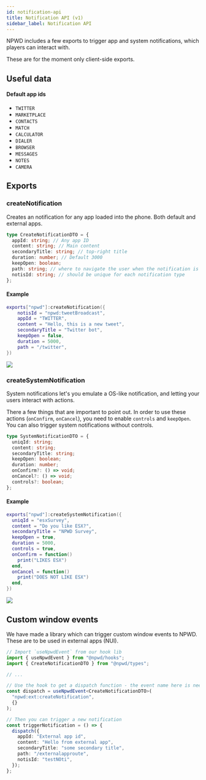 ```yaml
---
id: notification-api
title: Notification API (v1)
sidebar_label: Notification API
---
```


NPWD includes a few exports to trigger app and system notifications, which players can interact with.

These are for the moment only client-side exports.

## Useful data

#### Default app ids

- `TWITTER`
- `MARKETPLACE`
- `CONTACTS`
- `MATCH`
- `CALCULATOR`
- `DIALER`
- `BROWSER`
- `MESSAGES`
- `NOTES`
- `CAMERA`

## Exports

### createNotification

Creates an notification for any app loaded into the phone. Both default and external apps.

```ts
type CreateNotificationDTO = {
  appId: string; // Any app ID
  content: string; // Main content
  secondaryTitle: string; // top-right title
  duration: number; // Default 3000
  keepOpen: boolean;
  path: string; // where to navigate the user when the notification is clicked
  notisId: string; // should be unique for each notification type
};
```

#### Example

```lua
exports["npwd"]:createNotification({
	notisId = "npwd:tweetBroadcast",
	appId = "TWITTER",
	content = "Hello, this is a new tweet",
    secondaryTitle = "Twitter bot",
	keepOpen = false,
	duration = 5000,
	path = "/twitter",
})
```

![](https://imgur.com/W7hptlb.png)

### createSystemNotification

System notifications let's you emulate a OS-like notification, and letting your users interact with actions.

There a few things that are important to point out. In order to use these actions (`onConfirm`, `onCancel`), you need to enable `controls` and `keepOpen`.
You can also trigger system notifications without controls.

```ts
type SystemNotificationDTO = {
  uniqId: string;
  content: string;
  secondaryTitle: string;
  keepOpen: boolean;
  duration: number;
  onConfirm?: () => void;
  onCancel?: () => void;
  controls?: boolean;
};
```

#### Example

```lua
exports["npwd"]:createSystemNotification({
  uniqId = "esxSurvey",
  content = "Do you like ESX?",
  secondaryTitle = "NPWD Survey",
  keepOpen = true,
  duration = 5000,
  controls = true,
  onConfirm = function()
    print("LIKES ESX")
  end,
  onCancel = function()
    print("DOES NOT LIKE ESX")
  end,
})
```

![](https://imgur.com/SzRiXHm.png)

## Custom window events

We have made a library which can trigger custom window events to NPWD. These are to be used in external apps (NUI).

```ts
// Import `useNpwdEvent` from our hook lib
import { useNpwdEvent } from "@npwd/hooks";
import { CreateNotificationDTO } from "@npwd/types";

// ...

// Use the hook to get a dispatch function - the event name here is needed
const dispatch = useNpwdEvent<CreateNotificationDTO>(
  "npwd:ext:createNotification",
  {}
);

// Then you can trigger a new notification
const triggerNotification = () => {
  dispatch({
    appId: "External app id",
    content: "Hello from external app",
    secondaryTitle: "some secondary title",
    path: "/externalapproute",
    notisId: "testNOti",
  });
};
```

